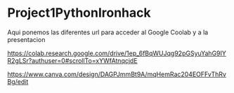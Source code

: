 # Project1PythonIronhack
Aqui ponemos las diferentes url para acceder al Google Coolab y a la presentacion

https://colab.research.google.com/drive/1ep_6fBqWUJqg92pGSyuYahG9IYR2gLSr?authuser=0#scrollTo=xYWfAtnqcjdE

https://www.canva.com/design/DAGPJmmBt9A/mqHemRac204EOFFvThRvBg/edit
